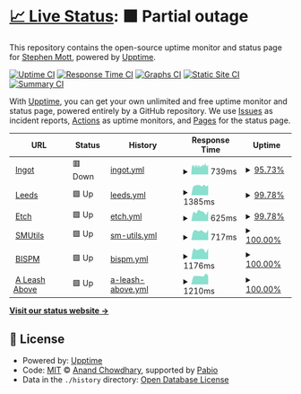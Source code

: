 # [📈 Live Status](https://stephenmott.github.io/webmonitor): <!--live status--> **🟧 Partial outage**

This repository contains the open-source uptime monitor and status page for [Stephen Mott](http://smutils.com), powered by [Upptime](https://github.com/upptime/upptime).

[![Uptime CI](https://github.com/stephenmott/webmonitor/workflows/Uptime%20CI/badge.svg)](https://github.com/stephenmott/webmonitor/actions?query=workflow%3A%22Uptime+CI%22)
[![Response Time CI](https://github.com/stephenmott/webmonitor/workflows/Response%20Time%20CI/badge.svg)](https://github.com/stephenmott/webmonitor/actions?query=workflow%3A%22Response+Time+CI%22)
[![Graphs CI](https://github.com/stephenmott/webmonitor/workflows/Graphs%20CI/badge.svg)](https://github.com/stephenmott/webmonitor/actions?query=workflow%3A%22Graphs+CI%22)
[![Static Site CI](https://github.com/stephenmott/webmonitor/workflows/Static%20Site%20CI/badge.svg)](https://github.com/stephenmott/webmonitor/actions?query=workflow%3A%22Static+Site+CI%22)
[![Summary CI](https://github.com/stephenmott/webmonitor/workflows/Summary%20CI/badge.svg)](https://github.com/stephenmott/webmonitor/actions?query=workflow%3A%22Summary+CI%22)

With [Upptime](https://upptime.js.org), you can get your own unlimited and free uptime monitor and status page, powered entirely by a GitHub repository. We use [Issues](https://github.com/stephenmott/webmonitor/issues) as incident reports, [Actions](https://github.com/stephenmott/webmonitor/actions) as uptime monitors, and [Pages](https://stephenmott.github.io/webmonitor) for the status page.

<!--start: status pages-->
<!-- This summary is generated by Upptime (https://github.com/upptime/upptime) -->
<!-- Do not edit this manually, your changes will be overwritten -->
<!-- prettier-ignore -->
| URL | Status | History | Response Time | Uptime |
| --- | ------ | ------- | ------------- | ------ |
| <img alt="" src="https://www.ingot.cloud/favicon.ico" height="13"> [Ingot](https://www.ingot.cloud/css/general.css) | 🟥 Down | [ingot.yml](https://github.com/stephenmott/webmonitor/commits/HEAD/history/ingot.yml) | <details><summary><img alt="Response time graph" src="./graphs/ingot/response-time-week.png" height="20"> 739ms</summary><br><a href="https://stephenmott.github.io/webmonitor/history/ingot"><img alt="Response time 932" src="https://img.shields.io/endpoint?url=https%3A%2F%2Fraw.githubusercontent.com%2Fstephenmott%2Fwebmonitor%2FHEAD%2Fapi%2Fingot%2Fresponse-time.json"></a><br><a href="https://stephenmott.github.io/webmonitor/history/ingot"><img alt="24-hour response time 727" src="https://img.shields.io/endpoint?url=https%3A%2F%2Fraw.githubusercontent.com%2Fstephenmott%2Fwebmonitor%2FHEAD%2Fapi%2Fingot%2Fresponse-time-day.json"></a><br><a href="https://stephenmott.github.io/webmonitor/history/ingot"><img alt="7-day response time 739" src="https://img.shields.io/endpoint?url=https%3A%2F%2Fraw.githubusercontent.com%2Fstephenmott%2Fwebmonitor%2FHEAD%2Fapi%2Fingot%2Fresponse-time-week.json"></a><br><a href="https://stephenmott.github.io/webmonitor/history/ingot"><img alt="30-day response time 712" src="https://img.shields.io/endpoint?url=https%3A%2F%2Fraw.githubusercontent.com%2Fstephenmott%2Fwebmonitor%2FHEAD%2Fapi%2Fingot%2Fresponse-time-month.json"></a><br><a href="https://stephenmott.github.io/webmonitor/history/ingot"><img alt="1-year response time 783" src="https://img.shields.io/endpoint?url=https%3A%2F%2Fraw.githubusercontent.com%2Fstephenmott%2Fwebmonitor%2FHEAD%2Fapi%2Fingot%2Fresponse-time-year.json"></a></details> | <details><summary><a href="https://stephenmott.github.io/webmonitor/history/ingot">95.73%</a></summary><a href="https://stephenmott.github.io/webmonitor/history/ingot"><img alt="All-time uptime 99.66%" src="https://img.shields.io/endpoint?url=https%3A%2F%2Fraw.githubusercontent.com%2Fstephenmott%2Fwebmonitor%2FHEAD%2Fapi%2Fingot%2Fuptime.json"></a><br><a href="https://stephenmott.github.io/webmonitor/history/ingot"><img alt="24-hour uptime 96.67%" src="https://img.shields.io/endpoint?url=https%3A%2F%2Fraw.githubusercontent.com%2Fstephenmott%2Fwebmonitor%2FHEAD%2Fapi%2Fingot%2Fuptime-day.json"></a><br><a href="https://stephenmott.github.io/webmonitor/history/ingot"><img alt="7-day uptime 95.73%" src="https://img.shields.io/endpoint?url=https%3A%2F%2Fraw.githubusercontent.com%2Fstephenmott%2Fwebmonitor%2FHEAD%2Fapi%2Fingot%2Fuptime-week.json"></a><br><a href="https://stephenmott.github.io/webmonitor/history/ingot"><img alt="30-day uptime 96.16%" src="https://img.shields.io/endpoint?url=https%3A%2F%2Fraw.githubusercontent.com%2Fstephenmott%2Fwebmonitor%2FHEAD%2Fapi%2Fingot%2Fuptime-month.json"></a><br><a href="https://stephenmott.github.io/webmonitor/history/ingot"><img alt="1-year uptime 99.63%" src="https://img.shields.io/endpoint?url=https%3A%2F%2Fraw.githubusercontent.com%2Fstephenmott%2Fwebmonitor%2FHEAD%2Fapi%2Fingot%2Fuptime-year.json"></a></details>
| <img alt="" src="http://leeds.lambtoncc.com/favicon.ico" height="13"> [Leeds](http://leeds.lambtoncc.com/index.fsscript) | 🟩 Up | [leeds.yml](https://github.com/stephenmott/webmonitor/commits/HEAD/history/leeds.yml) | <details><summary><img alt="Response time graph" src="./graphs/leeds/response-time-week.png" height="20"> 1385ms</summary><br><a href="https://stephenmott.github.io/webmonitor/history/leeds"><img alt="Response time 1523" src="https://img.shields.io/endpoint?url=https%3A%2F%2Fraw.githubusercontent.com%2Fstephenmott%2Fwebmonitor%2FHEAD%2Fapi%2Fleeds%2Fresponse-time.json"></a><br><a href="https://stephenmott.github.io/webmonitor/history/leeds"><img alt="24-hour response time 1452" src="https://img.shields.io/endpoint?url=https%3A%2F%2Fraw.githubusercontent.com%2Fstephenmott%2Fwebmonitor%2FHEAD%2Fapi%2Fleeds%2Fresponse-time-day.json"></a><br><a href="https://stephenmott.github.io/webmonitor/history/leeds"><img alt="7-day response time 1385" src="https://img.shields.io/endpoint?url=https%3A%2F%2Fraw.githubusercontent.com%2Fstephenmott%2Fwebmonitor%2FHEAD%2Fapi%2Fleeds%2Fresponse-time-week.json"></a><br><a href="https://stephenmott.github.io/webmonitor/history/leeds"><img alt="30-day response time 1536" src="https://img.shields.io/endpoint?url=https%3A%2F%2Fraw.githubusercontent.com%2Fstephenmott%2Fwebmonitor%2FHEAD%2Fapi%2Fleeds%2Fresponse-time-month.json"></a><br><a href="https://stephenmott.github.io/webmonitor/history/leeds"><img alt="1-year response time 1523" src="https://img.shields.io/endpoint?url=https%3A%2F%2Fraw.githubusercontent.com%2Fstephenmott%2Fwebmonitor%2FHEAD%2Fapi%2Fleeds%2Fresponse-time-year.json"></a></details> | <details><summary><a href="https://stephenmott.github.io/webmonitor/history/leeds">99.78%</a></summary><a href="https://stephenmott.github.io/webmonitor/history/leeds"><img alt="All-time uptime 7.80%" src="https://img.shields.io/endpoint?url=https%3A%2F%2Fraw.githubusercontent.com%2Fstephenmott%2Fwebmonitor%2FHEAD%2Fapi%2Fleeds%2Fuptime.json"></a><br><a href="https://stephenmott.github.io/webmonitor/history/leeds"><img alt="24-hour uptime 98.45%" src="https://img.shields.io/endpoint?url=https%3A%2F%2Fraw.githubusercontent.com%2Fstephenmott%2Fwebmonitor%2FHEAD%2Fapi%2Fleeds%2Fuptime-day.json"></a><br><a href="https://stephenmott.github.io/webmonitor/history/leeds"><img alt="7-day uptime 99.78%" src="https://img.shields.io/endpoint?url=https%3A%2F%2Fraw.githubusercontent.com%2Fstephenmott%2Fwebmonitor%2FHEAD%2Fapi%2Fleeds%2Fuptime-week.json"></a><br><a href="https://stephenmott.github.io/webmonitor/history/leeds"><img alt="30-day uptime 95.24%" src="https://img.shields.io/endpoint?url=https%3A%2F%2Fraw.githubusercontent.com%2Fstephenmott%2Fwebmonitor%2FHEAD%2Fapi%2Fleeds%2Fuptime-month.json"></a><br><a href="https://stephenmott.github.io/webmonitor/history/leeds"><img alt="1-year uptime 8.50%" src="https://img.shields.io/endpoint?url=https%3A%2F%2Fraw.githubusercontent.com%2Fstephenmott%2Fwebmonitor%2FHEAD%2Fapi%2Fleeds%2Fuptime-year.json"></a></details>
| <img alt="" src="https://www.etch-suits.co.uk/favicon.ico" height="13"> [Etch](https://www.etch-suits.co.uk) | 🟩 Up | [etch.yml](https://github.com/stephenmott/webmonitor/commits/HEAD/history/etch.yml) | <details><summary><img alt="Response time graph" src="./graphs/etch/response-time-week.png" height="20"> 625ms</summary><br><a href="https://stephenmott.github.io/webmonitor/history/etch"><img alt="Response time 574" src="https://img.shields.io/endpoint?url=https%3A%2F%2Fraw.githubusercontent.com%2Fstephenmott%2Fwebmonitor%2FHEAD%2Fapi%2Fetch%2Fresponse-time.json"></a><br><a href="https://stephenmott.github.io/webmonitor/history/etch"><img alt="24-hour response time 631" src="https://img.shields.io/endpoint?url=https%3A%2F%2Fraw.githubusercontent.com%2Fstephenmott%2Fwebmonitor%2FHEAD%2Fapi%2Fetch%2Fresponse-time-day.json"></a><br><a href="https://stephenmott.github.io/webmonitor/history/etch"><img alt="7-day response time 625" src="https://img.shields.io/endpoint?url=https%3A%2F%2Fraw.githubusercontent.com%2Fstephenmott%2Fwebmonitor%2FHEAD%2Fapi%2Fetch%2Fresponse-time-week.json"></a><br><a href="https://stephenmott.github.io/webmonitor/history/etch"><img alt="30-day response time 553" src="https://img.shields.io/endpoint?url=https%3A%2F%2Fraw.githubusercontent.com%2Fstephenmott%2Fwebmonitor%2FHEAD%2Fapi%2Fetch%2Fresponse-time-month.json"></a><br><a href="https://stephenmott.github.io/webmonitor/history/etch"><img alt="1-year response time 585" src="https://img.shields.io/endpoint?url=https%3A%2F%2Fraw.githubusercontent.com%2Fstephenmott%2Fwebmonitor%2FHEAD%2Fapi%2Fetch%2Fresponse-time-year.json"></a></details> | <details><summary><a href="https://stephenmott.github.io/webmonitor/history/etch">99.78%</a></summary><a href="https://stephenmott.github.io/webmonitor/history/etch"><img alt="All-time uptime 99.67%" src="https://img.shields.io/endpoint?url=https%3A%2F%2Fraw.githubusercontent.com%2Fstephenmott%2Fwebmonitor%2FHEAD%2Fapi%2Fetch%2Fuptime.json"></a><br><a href="https://stephenmott.github.io/webmonitor/history/etch"><img alt="24-hour uptime 98.48%" src="https://img.shields.io/endpoint?url=https%3A%2F%2Fraw.githubusercontent.com%2Fstephenmott%2Fwebmonitor%2FHEAD%2Fapi%2Fetch%2Fuptime-day.json"></a><br><a href="https://stephenmott.github.io/webmonitor/history/etch"><img alt="7-day uptime 99.78%" src="https://img.shields.io/endpoint?url=https%3A%2F%2Fraw.githubusercontent.com%2Fstephenmott%2Fwebmonitor%2FHEAD%2Fapi%2Fetch%2Fuptime-week.json"></a><br><a href="https://stephenmott.github.io/webmonitor/history/etch"><img alt="30-day uptime 97.50%" src="https://img.shields.io/endpoint?url=https%3A%2F%2Fraw.githubusercontent.com%2Fstephenmott%2Fwebmonitor%2FHEAD%2Fapi%2Fetch%2Fuptime-month.json"></a><br><a href="https://stephenmott.github.io/webmonitor/history/etch"><img alt="1-year uptime 99.65%" src="https://img.shields.io/endpoint?url=https%3A%2F%2Fraw.githubusercontent.com%2Fstephenmott%2Fwebmonitor%2FHEAD%2Fapi%2Fetch%2Fuptime-year.json"></a></details>
| <img alt="" src="https://www.smutils.com/favicon.ico" height="13"> [SMUtils](https://www.smutils.com) | 🟩 Up | [sm-utils.yml](https://github.com/stephenmott/webmonitor/commits/HEAD/history/sm-utils.yml) | <details><summary><img alt="Response time graph" src="./graphs/sm-utils/response-time-week.png" height="20"> 717ms</summary><br><a href="https://stephenmott.github.io/webmonitor/history/sm-utils"><img alt="Response time 859" src="https://img.shields.io/endpoint?url=https%3A%2F%2Fraw.githubusercontent.com%2Fstephenmott%2Fwebmonitor%2FHEAD%2Fapi%2Fsm-utils%2Fresponse-time.json"></a><br><a href="https://stephenmott.github.io/webmonitor/history/sm-utils"><img alt="24-hour response time 816" src="https://img.shields.io/endpoint?url=https%3A%2F%2Fraw.githubusercontent.com%2Fstephenmott%2Fwebmonitor%2FHEAD%2Fapi%2Fsm-utils%2Fresponse-time-day.json"></a><br><a href="https://stephenmott.github.io/webmonitor/history/sm-utils"><img alt="7-day response time 717" src="https://img.shields.io/endpoint?url=https%3A%2F%2Fraw.githubusercontent.com%2Fstephenmott%2Fwebmonitor%2FHEAD%2Fapi%2Fsm-utils%2Fresponse-time-week.json"></a><br><a href="https://stephenmott.github.io/webmonitor/history/sm-utils"><img alt="30-day response time 678" src="https://img.shields.io/endpoint?url=https%3A%2F%2Fraw.githubusercontent.com%2Fstephenmott%2Fwebmonitor%2FHEAD%2Fapi%2Fsm-utils%2Fresponse-time-month.json"></a><br><a href="https://stephenmott.github.io/webmonitor/history/sm-utils"><img alt="1-year response time 883" src="https://img.shields.io/endpoint?url=https%3A%2F%2Fraw.githubusercontent.com%2Fstephenmott%2Fwebmonitor%2FHEAD%2Fapi%2Fsm-utils%2Fresponse-time-year.json"></a></details> | <details><summary><a href="https://stephenmott.github.io/webmonitor/history/sm-utils">100.00%</a></summary><a href="https://stephenmott.github.io/webmonitor/history/sm-utils"><img alt="All-time uptime 99.91%" src="https://img.shields.io/endpoint?url=https%3A%2F%2Fraw.githubusercontent.com%2Fstephenmott%2Fwebmonitor%2FHEAD%2Fapi%2Fsm-utils%2Fuptime.json"></a><br><a href="https://stephenmott.github.io/webmonitor/history/sm-utils"><img alt="24-hour uptime 100.00%" src="https://img.shields.io/endpoint?url=https%3A%2F%2Fraw.githubusercontent.com%2Fstephenmott%2Fwebmonitor%2FHEAD%2Fapi%2Fsm-utils%2Fuptime-day.json"></a><br><a href="https://stephenmott.github.io/webmonitor/history/sm-utils"><img alt="7-day uptime 100.00%" src="https://img.shields.io/endpoint?url=https%3A%2F%2Fraw.githubusercontent.com%2Fstephenmott%2Fwebmonitor%2FHEAD%2Fapi%2Fsm-utils%2Fuptime-week.json"></a><br><a href="https://stephenmott.github.io/webmonitor/history/sm-utils"><img alt="30-day uptime 100.00%" src="https://img.shields.io/endpoint?url=https%3A%2F%2Fraw.githubusercontent.com%2Fstephenmott%2Fwebmonitor%2FHEAD%2Fapi%2Fsm-utils%2Fuptime-month.json"></a><br><a href="https://stephenmott.github.io/webmonitor/history/sm-utils"><img alt="1-year uptime 99.91%" src="https://img.shields.io/endpoint?url=https%3A%2F%2Fraw.githubusercontent.com%2Fstephenmott%2Fwebmonitor%2FHEAD%2Fapi%2Fsm-utils%2Fuptime-year.json"></a></details>
| <img alt="" src="https://www.bispm.co.uk/favicon.ico" height="13"> [BISPM](https://www.bispm.co.uk) | 🟩 Up | [bispm.yml](https://github.com/stephenmott/webmonitor/commits/HEAD/history/bispm.yml) | <details><summary><img alt="Response time graph" src="./graphs/bispm/response-time-week.png" height="20"> 1176ms</summary><br><a href="https://stephenmott.github.io/webmonitor/history/bispm"><img alt="Response time 990" src="https://img.shields.io/endpoint?url=https%3A%2F%2Fraw.githubusercontent.com%2Fstephenmott%2Fwebmonitor%2FHEAD%2Fapi%2Fbispm%2Fresponse-time.json"></a><br><a href="https://stephenmott.github.io/webmonitor/history/bispm"><img alt="24-hour response time 1306" src="https://img.shields.io/endpoint?url=https%3A%2F%2Fraw.githubusercontent.com%2Fstephenmott%2Fwebmonitor%2FHEAD%2Fapi%2Fbispm%2Fresponse-time-day.json"></a><br><a href="https://stephenmott.github.io/webmonitor/history/bispm"><img alt="7-day response time 1176" src="https://img.shields.io/endpoint?url=https%3A%2F%2Fraw.githubusercontent.com%2Fstephenmott%2Fwebmonitor%2FHEAD%2Fapi%2Fbispm%2Fresponse-time-week.json"></a><br><a href="https://stephenmott.github.io/webmonitor/history/bispm"><img alt="30-day response time 1106" src="https://img.shields.io/endpoint?url=https%3A%2F%2Fraw.githubusercontent.com%2Fstephenmott%2Fwebmonitor%2FHEAD%2Fapi%2Fbispm%2Fresponse-time-month.json"></a><br><a href="https://stephenmott.github.io/webmonitor/history/bispm"><img alt="1-year response time 1014" src="https://img.shields.io/endpoint?url=https%3A%2F%2Fraw.githubusercontent.com%2Fstephenmott%2Fwebmonitor%2FHEAD%2Fapi%2Fbispm%2Fresponse-time-year.json"></a></details> | <details><summary><a href="https://stephenmott.github.io/webmonitor/history/bispm">100.00%</a></summary><a href="https://stephenmott.github.io/webmonitor/history/bispm"><img alt="All-time uptime 99.91%" src="https://img.shields.io/endpoint?url=https%3A%2F%2Fraw.githubusercontent.com%2Fstephenmott%2Fwebmonitor%2FHEAD%2Fapi%2Fbispm%2Fuptime.json"></a><br><a href="https://stephenmott.github.io/webmonitor/history/bispm"><img alt="24-hour uptime 100.00%" src="https://img.shields.io/endpoint?url=https%3A%2F%2Fraw.githubusercontent.com%2Fstephenmott%2Fwebmonitor%2FHEAD%2Fapi%2Fbispm%2Fuptime-day.json"></a><br><a href="https://stephenmott.github.io/webmonitor/history/bispm"><img alt="7-day uptime 100.00%" src="https://img.shields.io/endpoint?url=https%3A%2F%2Fraw.githubusercontent.com%2Fstephenmott%2Fwebmonitor%2FHEAD%2Fapi%2Fbispm%2Fuptime-week.json"></a><br><a href="https://stephenmott.github.io/webmonitor/history/bispm"><img alt="30-day uptime 100.00%" src="https://img.shields.io/endpoint?url=https%3A%2F%2Fraw.githubusercontent.com%2Fstephenmott%2Fwebmonitor%2FHEAD%2Fapi%2Fbispm%2Fuptime-month.json"></a><br><a href="https://stephenmott.github.io/webmonitor/history/bispm"><img alt="1-year uptime 99.90%" src="https://img.shields.io/endpoint?url=https%3A%2F%2Fraw.githubusercontent.com%2Fstephenmott%2Fwebmonitor%2FHEAD%2Fapi%2Fbispm%2Fuptime-year.json"></a></details>
| <img alt="" src="https://www.aleashabove.com/favicon.ico" height="13"> [A Leash Above](https://www.aleashabove.com) | 🟩 Up | [a-leash-above.yml](https://github.com/stephenmott/webmonitor/commits/HEAD/history/a-leash-above.yml) | <details><summary><img alt="Response time graph" src="./graphs/a-leash-above/response-time-week.png" height="20"> 1210ms</summary><br><a href="https://stephenmott.github.io/webmonitor/history/a-leash-above"><img alt="Response time 1130" src="https://img.shields.io/endpoint?url=https%3A%2F%2Fraw.githubusercontent.com%2Fstephenmott%2Fwebmonitor%2FHEAD%2Fapi%2Fa-leash-above%2Fresponse-time.json"></a><br><a href="https://stephenmott.github.io/webmonitor/history/a-leash-above"><img alt="24-hour response time 1190" src="https://img.shields.io/endpoint?url=https%3A%2F%2Fraw.githubusercontent.com%2Fstephenmott%2Fwebmonitor%2FHEAD%2Fapi%2Fa-leash-above%2Fresponse-time-day.json"></a><br><a href="https://stephenmott.github.io/webmonitor/history/a-leash-above"><img alt="7-day response time 1210" src="https://img.shields.io/endpoint?url=https%3A%2F%2Fraw.githubusercontent.com%2Fstephenmott%2Fwebmonitor%2FHEAD%2Fapi%2Fa-leash-above%2Fresponse-time-week.json"></a><br><a href="https://stephenmott.github.io/webmonitor/history/a-leash-above"><img alt="30-day response time 1120" src="https://img.shields.io/endpoint?url=https%3A%2F%2Fraw.githubusercontent.com%2Fstephenmott%2Fwebmonitor%2FHEAD%2Fapi%2Fa-leash-above%2Fresponse-time-month.json"></a><br><a href="https://stephenmott.github.io/webmonitor/history/a-leash-above"><img alt="1-year response time 1130" src="https://img.shields.io/endpoint?url=https%3A%2F%2Fraw.githubusercontent.com%2Fstephenmott%2Fwebmonitor%2FHEAD%2Fapi%2Fa-leash-above%2Fresponse-time-year.json"></a></details> | <details><summary><a href="https://stephenmott.github.io/webmonitor/history/a-leash-above">100.00%</a></summary><a href="https://stephenmott.github.io/webmonitor/history/a-leash-above"><img alt="All-time uptime 100.00%" src="https://img.shields.io/endpoint?url=https%3A%2F%2Fraw.githubusercontent.com%2Fstephenmott%2Fwebmonitor%2FHEAD%2Fapi%2Fa-leash-above%2Fuptime.json"></a><br><a href="https://stephenmott.github.io/webmonitor/history/a-leash-above"><img alt="24-hour uptime 100.00%" src="https://img.shields.io/endpoint?url=https%3A%2F%2Fraw.githubusercontent.com%2Fstephenmott%2Fwebmonitor%2FHEAD%2Fapi%2Fa-leash-above%2Fuptime-day.json"></a><br><a href="https://stephenmott.github.io/webmonitor/history/a-leash-above"><img alt="7-day uptime 100.00%" src="https://img.shields.io/endpoint?url=https%3A%2F%2Fraw.githubusercontent.com%2Fstephenmott%2Fwebmonitor%2FHEAD%2Fapi%2Fa-leash-above%2Fuptime-week.json"></a><br><a href="https://stephenmott.github.io/webmonitor/history/a-leash-above"><img alt="30-day uptime 100.00%" src="https://img.shields.io/endpoint?url=https%3A%2F%2Fraw.githubusercontent.com%2Fstephenmott%2Fwebmonitor%2FHEAD%2Fapi%2Fa-leash-above%2Fuptime-month.json"></a><br><a href="https://stephenmott.github.io/webmonitor/history/a-leash-above"><img alt="1-year uptime 100.00%" src="https://img.shields.io/endpoint?url=https%3A%2F%2Fraw.githubusercontent.com%2Fstephenmott%2Fwebmonitor%2FHEAD%2Fapi%2Fa-leash-above%2Fuptime-year.json"></a></details>

<!--end: status pages-->

[**Visit our status website →**](https://stephenmott.github.io/webmonitor)

## 📄 License

- Powered by: [Upptime](https://github.com/upptime/upptime)
- Code: [MIT](./LICENSE) © [Anand Chowdhary](https://anandchowdhary.com), supported by [Pabio](https://pabio.com)
- Data in the `./history` directory: [Open Database License](https://opendatacommons.org/licenses/odbl/1-0/)
